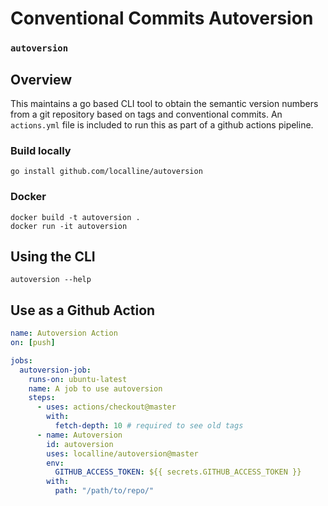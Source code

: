 # Conventional Commits Autoversion

### `autoversion`

## Overview

This maintains a go based CLI tool to obtain the semantic version numbers from a git repository based on tags and conventional commits. An `actions.yml` file is included to run this as part of a github actions pipeline.

### Build locally

`go install github.com/localline/autoversion`

### Docker

```
docker build -t autoversion .
docker run -it autoversion
```

## Using the CLI

`autoversion --help`

## Use as a Github Action

```yml
name: Autoversion Action
on: [push]

jobs:
  autoversion-job:
    runs-on: ubuntu-latest
    name: A job to use autoversion
    steps:
      - uses: actions/checkout@master
        with:
          fetch-depth: 10 # required to see old tags
      - name: Autoversion
        id: autoversion
        uses: localline/autoversion@master
        env:
          GITHUB_ACCESS_TOKEN: ${{ secrets.GITHUB_ACCESS_TOKEN }}
        with:
          path: "/path/to/repo/"
```
